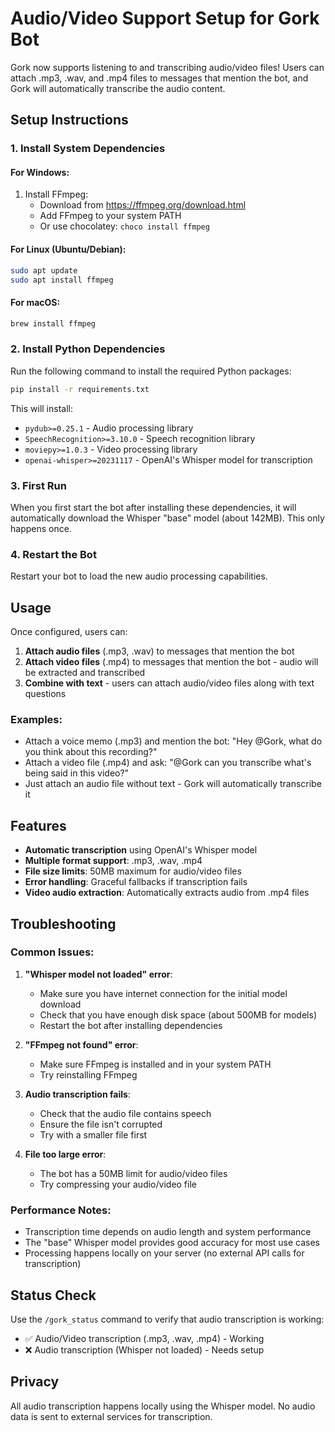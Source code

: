 # Audio/Video Support Setup for Gork Bot

Gork now supports listening to and transcribing audio/video files! Users can attach .mp3, .wav, and .mp4 files to messages that mention the bot, and Gork will automatically transcribe the audio content.

## Setup Instructions

### 1. Install System Dependencies

#### For Windows:
1. Install FFmpeg:
   - Download from https://ffmpeg.org/download.html
   - Add FFmpeg to your system PATH
   - Or use chocolatey: `choco install ffmpeg`

#### For Linux (Ubuntu/Debian):
```bash
sudo apt update
sudo apt install ffmpeg
```

#### For macOS:
```bash
brew install ffmpeg
```

### 2. Install Python Dependencies

Run the following command to install the required Python packages:

```bash
pip install -r requirements.txt
```

This will install:
- `pydub>=0.25.1` - Audio processing library
- `SpeechRecognition>=3.10.0` - Speech recognition library
- `moviepy>=1.0.3` - Video processing library
- `openai-whisper>=20231117` - OpenAI's Whisper model for transcription

### 3. First Run

When you first start the bot after installing these dependencies, it will automatically download the Whisper "base" model (about 142MB). This only happens once.

### 4. Restart the Bot

Restart your bot to load the new audio processing capabilities.

## Usage

Once configured, users can:

1. **Attach audio files** (.mp3, .wav) to messages that mention the bot
2. **Attach video files** (.mp4) to messages that mention the bot - audio will be extracted and transcribed
3. **Combine with text** - users can attach audio/video files along with text questions

### Examples:

- Attach a voice memo (.mp3) and mention the bot: "Hey @Gork, what do you think about this recording?"
- Attach a video file (.mp4) and ask: "@Gork can you transcribe what's being said in this video?"
- Just attach an audio file without text - Gork will automatically transcribe it

## Features

- **Automatic transcription** using OpenAI's Whisper model
- **Multiple format support**: .mp3, .wav, .mp4
- **File size limits**: 50MB maximum for audio/video files
- **Error handling**: Graceful fallbacks if transcription fails
- **Video audio extraction**: Automatically extracts audio from .mp4 files

## Troubleshooting

### Common Issues:

1. **"Whisper model not loaded" error**:
   - Make sure you have internet connection for the initial model download
   - Check that you have enough disk space (about 500MB for models)
   - Restart the bot after installing dependencies

2. **"FFmpeg not found" error**:
   - Make sure FFmpeg is installed and in your system PATH
   - Try reinstalling FFmpeg

3. **Audio transcription fails**:
   - Check that the audio file contains speech
   - Ensure the file isn't corrupted
   - Try with a smaller file first

4. **File too large error**:
   - The bot has a 50MB limit for audio/video files
   - Try compressing your audio/video file

### Performance Notes:

- Transcription time depends on audio length and system performance
- The "base" Whisper model provides good accuracy for most use cases
- Processing happens locally on your server (no external API calls for transcription)

## Status Check

Use the `/gork_status` command to verify that audio transcription is working:
- ✅ Audio/Video transcription (.mp3, .wav, .mp4) - Working
- ❌ Audio transcription (Whisper not loaded) - Needs setup

## Privacy

All audio transcription happens locally using the Whisper model. No audio data is sent to external services for transcription.
